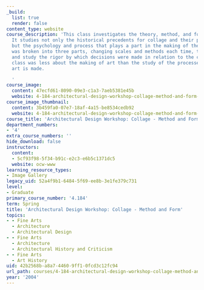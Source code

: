 ```yaml
---
_build:
  list: true
  render: false
content_type: website
course_description: 'This class investigates the theory, method, and form of collage.
  It studies not only the historical precedents for collage and their physical attributes,
  but the psychology and process that plays a part in the making of them. The class
  was broken into three parts, changing scales and methods each time, to introduce
  and study the rigor by which decisions were made in relation to the collage. The
  class was less about the making of art than the study of the processes by which
  art is made.

  '
course_image:
  content: 47ecfd61-8090-09e3-c1a3-7aeb5381e45b
  website: 4-184-architectural-design-workshop-collage-method-and-form-spring-2004
course_image_thumbnail:
  content: 3b459fa0-07e7-18af-4a15-be8534cedb92
  website: 4-184-architectural-design-workshop-collage-method-and-form-spring-2004
course_title: 'Architectural Design Workshop: Collage - Method and Form'
department_numbers:
- '4'
extra_course_numbers: ''
hide_download: false
instructors:
  content:
  - 5cf93f98-5f34-b91c-e2c3-e6b5c1371dc5
  website: ocw-www
learning_resource_types:
- Image Gallery
legacy_uid: 52a4f9b1-6484-5f69-ee8b-3e1fe379c731
level:
- Graduate
primary_course_number: '4.184'
term: Spring
title: 'Architectural Design Workshop: Collage - Method and Form'
topics:
- - Fine Arts
  - Architecture
  - Architectural Design
- - Fine Arts
  - Architecture
  - Architectural History and Criticism
- - Fine Arts
  - Art History
uid: 42b2568b-a8a7-4460-9ff1-0fcd3c12fc94
url_path: courses/4-184-architectural-design-workshop-collage-method-and-form-spring-2004
year: '2004'
---
```

